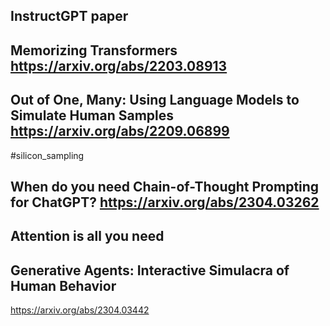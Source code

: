 ## InstructGPT paper

## Memorizing Transformers <https://arxiv.org/abs/2203.08913>

## Out of One, Many: Using Language Models to Simulate Human Samples <https://arxiv.org/abs/2209.06899>

#silicon_sampling

## When do you need Chain-of-Thought Prompting for ChatGPT? <https://arxiv.org/abs/2304.03262>

## Attention is all you need

## Generative Agents: Interactive Simulacra of Human Behavior

https://arxiv.org/abs/2304.03442
